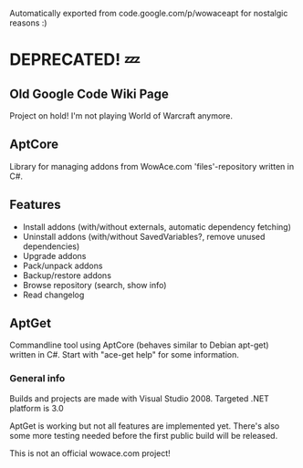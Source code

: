 Automatically exported from code.google.com/p/wowaceapt for nostalgic reasons :)

# DEPRECATED! :zzz:

## Old Google Code Wiki Page

Project on hold! I'm not playing World of Warcraft anymore.

## AptCore

Library for managing addons from WowAce.com 'files'-repository written in C#.

## Features

* Install addons (with/without externals, automatic dependency fetching)
* Uninstall addons (with/without SavedVariables?, remove unused dependencies)
* Upgrade addons
* Pack/unpack addons
* Backup/restore addons
* Browse repository (search, show info)
* Read changelog

## AptGet

Commandline tool using AptCore (behaves similar to Debian apt-get) written in C#. Start with "ace-get help" for some information.

### General info

Builds and projects are made with Visual Studio 2008. Targeted .NET platform is 3.0

AptGet is working but not all features are implemented yet. There's also some more testing needed before the first public build will be released.

This is not an official wowace.com project!
